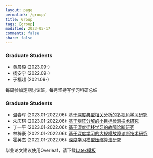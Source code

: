 ```yaml
---
layout: page
permalink: /group/
title: Group
tags: [group]
modified: 2023-05-17 
comments: false
share: false
---
```



### Graduate Students

* 黄晨毅 (2023.09-) 
* 杨安宁 (2022.09-) 
* 于福超 (2021.09-)

每周参加定期讨论班，每月坚持写学习科研总结
### Graduate Students

* 温春晖 (2023.01-2022.06): <a href="../group/2023-温春晖.pdf" class="textlink" target="_blank">基于深度典型相关分析的多视角学习研究</a><br>
* 朱庆琪 (2023.01-2022.06): <a href="../group/2023-朱庆琪.pdf" class="textlink" target="_blank">基于矩阵分解的小目标检测技术研究</a><br>
* 丁一平 (2023.01-2022.06): <a href="../group/2023-丁一平.pdf" class="textlink" target="_blank">基于深度迁移学习的故障诊断研究</a><br>
* 林梓豪 (2022.01-2022.06): <a href="../group/2022-林梓豪.pdf" class="textlink" target="_blank">基于深度学习的大规模故障诊断技术研究</a><br>
* 霍英杰 (2022.01-2022.06): <a href="../group/2022-霍英杰.pdf" class="textlink" target="_blank">深度学习模型压缩算法研究</a><br>

毕业论文建议使用Overleaf，请下载<a href="../group/模板.zip" class="textlink" target="_blank">Latex模板</a> <br> 
